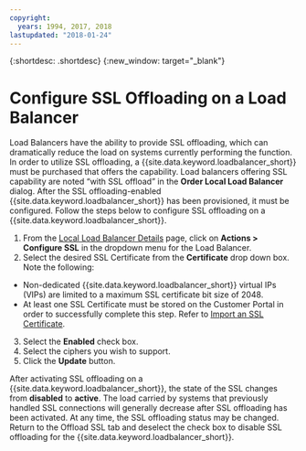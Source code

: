 ```yaml
---
copyright:
  years: 1994, 2017, 2018
lastupdated: "2018-01-24"
---
```


{:shortdesc: .shortdesc}
{:new_window: target="_blank"}

# Configure SSL Offloading on a Load Balancer

Load Balancers have the ability to provide SSL offloading, which can dramatically reduce the load on systems currently performing the function. In order to utilize SSL offloading, a {{site.data.keyword.loadbalancer_short}} must be purchased that offers the capability. Load balancers offering SSL capability are noted “with SSL offload” in the **Order Local Load Balancer** dialog. After the SSL offloading-enabled {{site.data.keyword.loadbalancer_short}} has been provisioned, it must be configured. Follow the steps below to configure SSL offloading on a {{site.data.keyword.loadbalancer_short}}.

1. From the [Local Load Balancer Details](view-all-load-balancers.html) page, click on **Actions > Configure SSL** in the dropdown menu for the Load Balancer.
2. Select the desired SSL Certificate from the **Certificate** drop down box. Note the following:
  - Non-dedicated {{site.data.keyword.loadbalancer_short}} virtual IPs (VIPs) are limited to a maximum SSL certificate bit size of 2048.
  - At least one SSL Certificate must be stored on the Customer Portal in order to successfully complete this step. Refer to [Import an SSL Certificate](import-ssl-cert.html).
3. Select the **Enabled** check box.
4. Select the ciphers you wish to support.
5. Click the **Update** button.

After activating SSL offloading on a {{site.data.keyword.loadbalancer_short}}, the state of the SSL changes from **disabled** to **active**. The load carried by systems that previously handled SSL connections will generally decrease after SSL offloading has been activated. At any time, the SSL offloading status may be changed. Return to the Offload SSL tab and deselect the check box to disable SSL offloading for the {{site.data.keyword.loadbalancer_short}}.